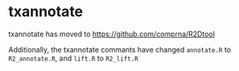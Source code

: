 # txannotate

txannotate has moved to https://github.com/comprna/R2Dtool


Additionally, the txannotate commants have changed 
``annotate.R`` to ``R2_annotate.R``, and ``lift.R`` to ``R2_lift.R`` 
